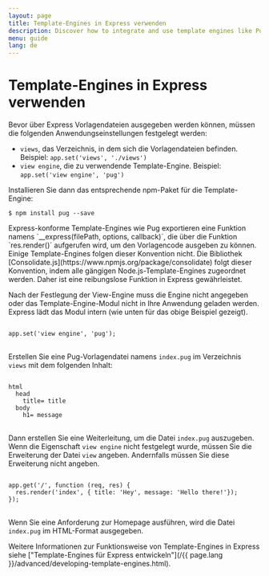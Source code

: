 ```yaml
---
layout: page
title: Template-Engines in Express verwenden
description: Discover how to integrate and use template engines like Pug, Handlebars, and EJS with Express.js to render dynamic HTML pages efficiently.
menu: guide
lang: de
---
```


# Template-Engines in Express verwenden

Bevor über Express Vorlagendateien ausgegeben werden können, müssen die folgenden Anwendungseinstellungen festgelegt werden:

* `views`, das Verzeichnis, in dem sich die Vorlagendateien befinden. Beispiel: `app.set('views', './views')`
* `view engine`, die zu verwendende Template-Engine. Beispiel: `app.set('view engine', 'pug')`

Installieren Sie dann das entsprechende npm-Paket für die Template-Engine:

```console
$ npm install pug --save
```

<div class="doc-box doc-notice" markdown="1">
Express-konforme Template-Engines wie Pug exportieren eine Funktion namens `__express(filePath, options, callback)`, die über die Funktion `res.render()` aufgerufen wird, um den Vorlagencode ausgeben zu können. Einige Template-Engines folgen dieser Konvention nicht. Die Bibliothek [Consolidate.js](https://www.npmjs.org/package/consolidate) folgt dieser Konvention, indem alle gängigen Node.js-Template-Engines zugeordnet werden. Daher ist eine reibungslose Funktion in Express gewährleistet.
</div>

Nach der Festlegung der View-Engine muss die Engine nicht angegeben oder das Template-Engine-Modul nicht in Ihre Anwendung geladen werden. Express lädt das Modul intern (wie unten für das obige Beispiel gezeigt).

<pre>
<code class="language-javascript" translate="no">
app.set('view engine', 'pug');
</code>
</pre>

Erstellen Sie eine Pug-Vorlagendatei namens `index.pug` im Verzeichnis `views` mit dem folgenden Inhalt:

<pre>
<code class="language-javascript" translate="no">
html
  head
    title= title
  body
    h1= message
</code>
</pre>

Dann erstellen Sie eine Weiterleitung, um die Datei `index.pug` auszugeben. Wenn die Eigenschaft `view engine` nicht festgelegt wurde, müssen Sie die Erweiterung der Datei `view` angeben. Andernfalls müssen Sie diese Erweiterung nicht angeben.

<pre>
<code class="language-javascript" translate="no">
app.get('/', function (req, res) {
  res.render('index', { title: 'Hey', message: 'Hello there!'});
});
</code>
</pre>

Wenn Sie eine Anforderung zur Homepage ausführen, wird die Datei `index.pug` im HTML-Format ausgegeben.

Weitere Informationen zur Funktionsweise von Template-Engines in Express siehe ["Template-Engines für Express entwickeln"](/{{ page.lang }}/advanced/developing-template-engines.html).

